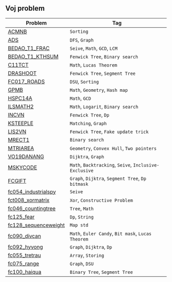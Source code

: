 ## Voj problem
| Problem                                           | Tag |
| -----------                                       | ----------- |
| [ACMNB](ACMNB)                                    | `Sorting` |
| [ADS](ADS)                                        | `DFS`, `Graph` |
| [BEDAO_T1_FRAC](BEDAO_T1_FRAC)                    | `Seive`, `Math`, `GCD`, `LCM` |
| [BEDAO_T1_KTHSUM](BEDAO_T1_KTHSUM)                | `Fenwick Tree`, `Binary search` |
| [C11TCT](C11TCT)                                  | `Math`, `Lucas Theorem` |
| [DRASHOOT](DRASHOOT)                              | `Fenwick Tree`, `Segment Tree` |
| [FC017_ROADS](FC017_ROADS)                        | `DSU`, `Sorting` |
| [GPMB](GPMB)                                      | `Math`, `Geometry`, `Hash map` |
| [HSPC14A](HSPC14A)                                | `Math`, `GCD` |
| [ILSMATH2](ILSMATH2)                              | `Math`, `Logarit`, `Binary search` |
| [INCVN](INCVN)                                    | `Fenwick Tree`, `Dp` |
| [KSTEEPLE](KSTEEPLE)                              | `Matching`, `Graph` |
| [LIS2VN](LIS2VN)                                  | `Fenwick Tree`, `Fake update trick` |
| [MRECT1](MRECT1)                                  | `Binary search` |
| [MTRIAREA](MTRIAREA)                              | `Geometry`, `Convex Hull`, `Two pointers` |
| [VO19DANANG](VO19DANANG)                          | `Dijktra`, `Graph` |
| [MSKYCODE](MSKYCODE)                              | `Math`, `Backtracking`, `Seive`, `Inclusive-Exclusive` |
| [FCGIFT](FCGIFT)                                  | `Graph`, `Dijktra`, `Segment Tree`, `Dp bitmask` |
| [fc054_industrialspy](fc054_industrialspy)        | `Seive` |
| [fct008_xormatrix](fct008_xormatrix)              | `Xor`, `Constructive Problem` |
| [fc046_countingtree](fc046_countingtree)          | `Tree`, `Math` |
| [fc125_fear](fc125_fear)                          | `Dp`, `String` |
| [fc128_sequenceweight](fc128_sequenceweight)      | `Map std` |
| [fc090_divcan](fc090_divcan)                      | `Math`, `Euler Candy`, `Bit mask`, `Lucas Theorem` |
| [fc092_hyvong](fc092_hyvong)                      | `Graph`, `Dijktra`, `Dp` |
| [fc055_tretrau](fc055_tretrau)                    | `Array`, `Storing` |
| [fc075_range](fc075_range)                        | `Graph`, `DSU` |
| [fc100_haiqua](fc100_haiqua)                      | `Binary Tree`, `Segment Tree` |